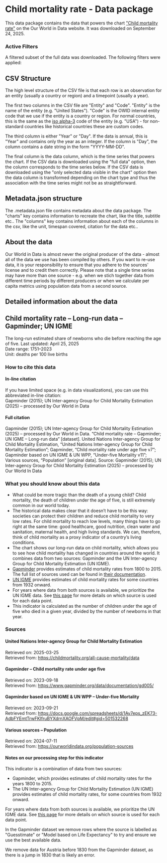 # Child mortality rate - Data package

This data package contains the data that powers the chart ["Child mortality rate"](https://ourworldindata.org/grapher/child-mortality?v=1&csvType=full&useColumnShortNames=false) on the Our World in Data website. It was downloaded on September 24, 2025.

### Active Filters

A filtered subset of the full data was downloaded. The following filters were applied:

## CSV Structure

The high level structure of the CSV file is that each row is an observation for an entity (usually a country or region) and a timepoint (usually a year).

The first two columns in the CSV file are "Entity" and "Code". "Entity" is the name of the entity (e.g. "United States"). "Code" is the OWID internal entity code that we use if the entity is a country or region. For normal countries, this is the same as the [iso alpha-3](https://en.wikipedia.org/wiki/ISO_3166-1_alpha-3) code of the entity (e.g. "USA") - for non-standard countries like historical countries these are custom codes.

The third column is either "Year" or "Day". If the data is annual, this is "Year" and contains only the year as an integer. If the column is "Day", the column contains a date string in the form "YYYY-MM-DD".

The final column is the data column, which is the time series that powers the chart. If the CSV data is downloaded using the "full data" option, then the column corresponds to the time series below. If the CSV data is downloaded using the "only selected data visible in the chart" option then the data column is transformed depending on the chart type and thus the association with the time series might not be as straightforward.

## Metadata.json structure

The .metadata.json file contains metadata about the data package. The "charts" key contains information to recreate the chart, like the title, subtitle etc.. The "columns" key contains information about each of the columns in the csv, like the unit, timespan covered, citation for the data etc..

## About the data

Our World in Data is almost never the original producer of the data - almost all of the data we use has been compiled by others. If you want to re-use data, it is your responsibility to ensure that you adhere to the sources' license and to credit them correctly. Please note that a single time series may have more than one source - e.g. when we stich together data from different time periods by different producers or when we calculate per capita metrics using population data from a second source.

## Detailed information about the data


## Child mortality rate – Long-run data – Gapminder; UN IGME
The long-run estimated share of newborns who die before reaching the age of five.
Last updated: April 25, 2025  
Date range: 1751–2023  
Unit: deaths per 100 live births  


### How to cite this data

#### In-line citation
If you have limited space (e.g. in data visualizations), you can use this abbreviated in-line citation:  
Gapminder (2015); UN Inter-agency Group for Child Mortality Estimation (2025) – processed by Our World in Data

#### Full citation
Gapminder (2015); UN Inter-agency Group for Child Mortality Estimation (2025) – processed by Our World in Data. “Child mortality rate – Gapminder; UN IGME – Long-run data” [dataset]. United Nations Inter-agency Group for Child Mortality Estimation, “United Nations Inter-agency Group for Child Mortality Estimation”; Gapminder, “Child mortality rate under age five v7”; Gapminder based on UN IGME & UN WPP, “Under-five Mortality v11”; Various sources, “Population” [original data].
Source: Gapminder (2015); UN Inter-agency Group for Child Mortality Estimation (2025) – processed by Our World In Data

### What you should know about this data
* What could be more tragic than the death of a young child? Child mortality, the death of children under the age of five, is still extremely common in our world today.
* The historical data makes clear that it doesn’t have to be this way: societies can protect their children and reduce child mortality to very low rates. For child mortality to reach low levels, many things have to go right at the same time: good healthcare, good nutrition, clean water and sanitation, maternal health, and high living standards. We can, therefore, think of child mortality as a proxy indicator of a country’s living conditions.
* The chart shows our long-run data on child mortality, which allows you to see how child mortality has changed in countries around the world. It combines data from two sources: Gapminder and the UN Inter-agency Group for Child Mortality Estimation (UN IGME).
* [Gapminder](https://www.gapminder.org/data/documentation/gd005/) provides estimates of child mortality rates from 1800 to 2015. The full list of sources used can be found in [their documentation](https://www.gapminder.org/data/documentation/gd005/).
* [UN IGME](https://childmortality.org/all-cause-mortality/data) provides estimates of child mortality rates for some countries from 1932 onward.
* For years where data from both sources is available, we prioritize the UN IGME data. See [this page](https://docs.google.com/spreadsheets/d/1n-WO7yEbi6sXPpeWrorSEVu8w_Yu5dM0n97q1h16L0g/edit?gid=0#gid=0) for more details on which source is used for each data point.
* This indicator is calculated as the number of children under the age of five who died in a given year, divided by the number of newborns in that year.

### Sources

#### United Nations Inter-agency Group for Child Mortality Estimation
Retrieved on: 2025-03-25  
Retrieved from: https://childmortality.org/all-cause-mortality/data  

#### Gapminder – Child mortality rate under age five
Retrieved on: 2023-09-18  
Retrieved from: https://www.gapminder.org/data/documentation/gd005/  

#### Gapminder based on UN IGME & UN WPP – Under-five Mortality
Retrieved on: 2023-09-21  
Retrieved from: https://docs.google.com/spreadsheets/d/1Av7eps_zEK73-AdbFYEmtTrwFKlfruBYXdrnXAOFVpM/edit#gid=501532268  

#### Various sources – Population
Retrieved on: 2024-07-11  
Retrieved from: https://ourworldindata.org/population-sources  

#### Notes on our processing step for this indicator
This indicator is a combination of data from two sources:
  - Gapminder, which provides estimates of child mortality rates for the years 1800 to 2015.
  - The UN Inter-agency Group for Child Mortality Estimation (UN IGME) provides estimates of child mortality rates, for some countries from 1932 onward.

For years where data from both sources is available, we prioritize the UN IGME data. See [this page](https://docs.google.com/spreadsheets/d/1n-WO7yEbi6sXPpeWrorSEVu8w_Yu5dM0n97q1h16L0g/edit?gid=0#gid=0) for more details on which source is used for each data point.

In the Gapminder dataset we remove rows where the source is labelled as "Guesstimate" or "Model based on Life Expectancy" to try and ensure we use the best available data.

We remove data for Austria before 1830 from the Gapminder dataset, as there is a jump in 1830 that is likely an error.


    